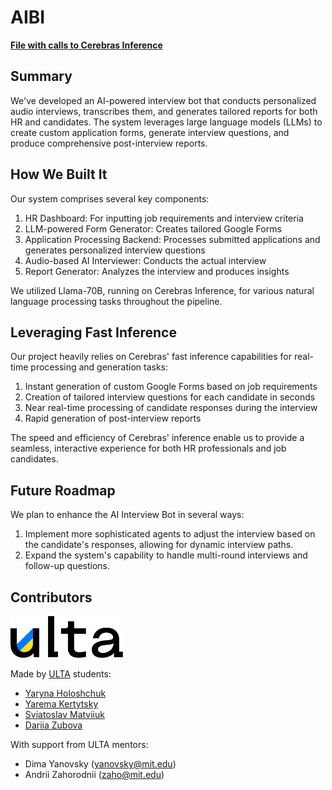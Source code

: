 # AIBI

**[File with calls to Cerebras Inference](https://github.com/yanovsk/ai_interviewer_dashboard_cerebras/blob/main/backend/cerebrasService.js)**


## Summary

We've developed an AI-powered interview bot that conducts personalized audio interviews, transcribes them, and generates tailored reports for both HR and candidates. The system leverages large language models (LLMs) to create custom application forms, generate interview questions, and produce comprehensive post-interview reports.

## How We Built It

Our system comprises several key components:

1. HR Dashboard: For inputting job requirements and interview criteria
2. LLM-powered Form Generator: Creates tailored Google Forms
3. Application Processing Backend: Processes submitted applications and generates personalized interview questions
4. Audio-based AI Interviewer: Conducts the actual interview
5. Report Generator: Analyzes the interview and produces insights

We utilized Llama-70B, running on Cerebras Inference, for various natural language processing tasks throughout the pipeline.

## Leveraging Fast Inference

Our project heavily relies on Cerebras' fast inference capabilities for real-time processing and generation tasks:

1. Instant generation of custom Google Forms based on job requirements
2. Creation of tailored interview questions for each candidate in seconds
3. Near real-time processing of candidate responses during the interview
4. Rapid generation of post-interview reports

The speed and efficiency of Cerebras' inference enable us to provide a seamless, interactive experience for both HR professionals and job candidates.

## Future Roadmap

We plan to enhance the AI Interview Bot in several ways:

1. Implement more sophisticated agents to adjust the interview based on the candidate's responses, allowing for dynamic interview paths.
2. Expand the system's capability to handle multi-round interviews and follow-up questions.

## Contributors

<img src="public/ulta-RGB.webp" alt="Alt text" width="180" >

Made by [ULTA](https://ultacademy.org) students:

- [Yaryna Holoshchuk](https://www.linkedin.com/in/yaryna-holoshchuk-a47560271/)
- [Yarema Kertytsky](https://www.linkedin.com/in/yarema-kertytsky/)
- [Sviatoslav Matviiuk](https://www.linkedin.com/in/sviatoslav-matviiuk/)
- [Dariia Zubova](https://www.linkedin.com/in/dariia-zubova-91a983331/)

With support from ULTA mentors:

- Dima Yanovsky ([yanovsky@mit.edu](mailto:yanovsky@mit.edu))
- Andrii Zahorodnii ([zaho@mit.edu](mailto:zaho@mit.edu))
